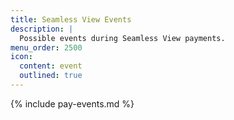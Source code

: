 ```yaml
---
title: Seamless View Events
description: |
  Possible events during Seamless View payments.
menu_order: 2500
icon:
  content: event
  outlined: true
---
```


{% include pay-events.md %}
